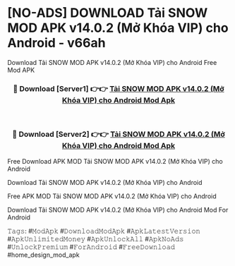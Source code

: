 # [NO-ADS] DOWNLOAD Tải SNOW MOD APK v14.0.2 (Mở Khóa VIP) cho Android - v66ah
Download Tải SNOW MOD APK v14.0.2 (Mở Khóa VIP) cho Android Free Mod APK

<div align="center">
<h3>🔴 Download [Server1] 👉👉 <a href="https://apk-comot.site?title=Tải_SNOW_MOD_APK_v14.0.2_(Mở_Khóa_VIP)_cho_Android">Tải SNOW MOD APK v14.0.2 (Mở Khóa VIP) cho Android Mod Apk</a></h3><br>

<h3>🔴 Download [Server2] 👉👉 <a href="https://apk-comot.site?title=Tải_SNOW_MOD_APK_v14.0.2_(Mở_Khóa_VIP)_cho_Android">Tải SNOW MOD APK v14.0.2 (Mở Khóa VIP) cho Android Mod Apk</a></h3>
</div>


Free Download APK MOD Tải SNOW MOD APK v14.0.2 (Mở Khóa VIP) cho Android

Download Tải SNOW MOD APK v14.0.2 (Mở Khóa VIP) cho Android 

Free APK MOD Tải SNOW MOD APK v14.0.2 (Mở Khóa VIP) cho Android 

Download Tải SNOW MOD APK v14.0.2 (Mở Khóa VIP) cho Android Mod For Android

𝚃𝚊𝚐𝚜: #𝙼𝚘𝚍𝙰𝚙𝚔 #𝙳𝚘𝚠𝚗𝚕𝚘𝚊𝚍𝙼𝚘𝚍𝙰𝚙𝚔 #𝙰𝚙𝚔𝙻𝚊𝚝𝚎𝚜𝚝𝚅𝚎𝚛𝚜𝚒𝚘𝚗 #𝙰𝚙𝚔𝚄𝚗𝚕𝚒𝚖𝚒𝚝𝚎𝚍𝙼𝚘𝚗𝚎𝚢 #𝙰𝚙𝚔𝚄𝚗𝚕𝚘𝚌𝚔𝙰𝚕𝚕 #𝙰𝚙𝚔𝙽𝚘𝙰𝚍𝚜 #𝚄𝚗𝚕𝚘𝚌𝚔𝙿𝚛𝚎𝚖𝚒𝚞𝚖 #𝙵𝚘𝚛𝙰𝚗𝚍𝚛𝚘𝚒𝚍 #𝙵𝚛𝚎𝚎𝙳𝚘𝚠𝚗𝚕𝚘𝚊𝚍 #home_design_mod_apk